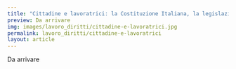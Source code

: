 ```yaml
---
title: "Cittadine e lavoratrici: la Costituzione Italiana, la legislazione nazionale"
preview: Da arrivare
img: images/lavoro_diritti/cittadine-e-lavoratrici.jpg
permalink: lavoro_diritti/cittadine-e-lavoratrici
layout: article
---
```


Da arrivare